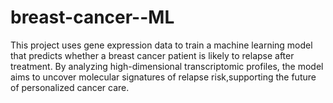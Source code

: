 # breast-cancer--ML
This project uses gene expression data to train a machine learning model that predicts whether a breast cancer patient is likely to relapse after treatment. By analyzing high-dimensional transcriptomic profiles, the model aims to uncover molecular signatures of relapse risk,supporting the future of personalized cancer care.
